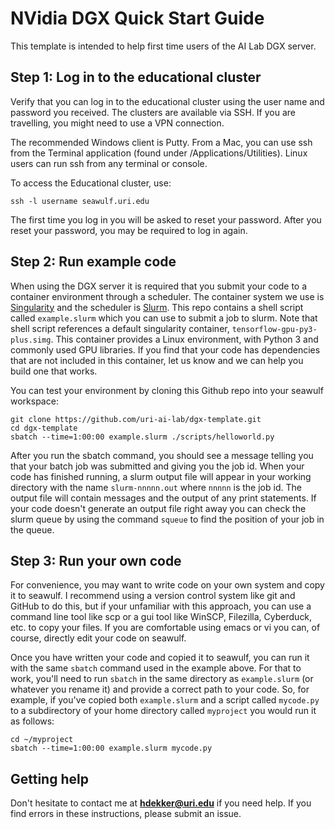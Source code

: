 # NVidia DGX Quick Start Guide
This template is intended to help first time users of the AI Lab DGX server.

## Step 1: Log in to the educational cluster
Verify that you can log in to the educational cluster using the user name and
password you received. The clusters are available via SSH. If you are
travelling, you might need to use a VPN connection.

The recommended Windows client is Putty. From a Mac, you can use ssh from the
Terminal application (found under /Applications/Utilities). Linux users can run
ssh from any terminal or console.

To access the Educational cluster, use:

```
ssh -l username seawulf.uri.edu
```

The first time you log in you will be asked to reset your password. After you reset your password, you may be required to log in again.

## Step 2: Run example code
When using the DGX server it is required that you submit your code to a container environment through a scheduler. The container system we use is [Singularity](https://www.sylabs.io/guides/3.0/user-guide/) and the scheduler is [Slurm](https://slurm.schedmd.com/). This repo contains a shell script called ```example.slurm``` which you can use to submit a job to slurm. Note that shell script references a default singularity container, ```tensorflow-gpu-py3-plus.simg```. This container provides a Linux environment, with Python 3 and commonly used GPU libraries. If you find that your code has dependencies that are not included in this container, let us know and we can help you build one that works.  

You can test your environment by cloning this Github repo into your seawulf workspace:

```
git clone https://github.com/uri-ai-lab/dgx-template.git
cd dgx-template
sbatch --time=1:00:00 example.slurm ./scripts/helloworld.py
```
After you run the sbatch command, you should see a message telling you that your batch job was submitted and giving you the job id. When your code has finished running, a slurm output file will appear in your working directory with the name ```slurm-nnnnn.out``` where ```nnnnn``` is the job id. The output file will contain messages and the output of any print statements. If your code doesn't generate an output file right away you can check the slurm queue by using the command ```squeue``` to find the position of your job in the queue.

## Step 3: Run your own code
For convenience, you may want to write code on your own system and copy it to seawulf. I recommend using a version control system like git and GitHub to do this, but if your unfamiliar with this approach, you can use a command line tool like scp or a gui tool like WinSCP, Filezilla, Cyberduck, etc. to copy your files. If you are comfortable using emacs or vi you can, of course, directly edit your code on seawulf.  

Once you have written your code and copied it to seawulf, you can run it with the same ```sbatch``` command used in the example above. For that to work, you'll need to run ```sbatch``` in the same directory as ```example.slurm``` (or whatever you rename it) and provide a correct path to your code. So, for example, if you've copied both ```example.slurm``` and a script called ```mycode.py``` to a subdirectory of your home directory called ```myproject``` you would run it as follows:

```
cd ~/myproject
sbatch --time=1:00:00 example.slurm mycode.py
```

## Getting help
Don't hesitate to contact me at **hdekker@uri.edu** if you need help. If you find errors in these instructions, please submit an issue. 

